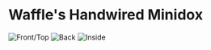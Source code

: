 # Waffle's Handwired Minidox 
![Front/Top](https://i.imgur.com/E4Pq2g8.jpeg)
![Back](https://i.imgur.com/0zt3L3r.jpeg)
![Inside](https://i.imgur.com/s77FOeB_d.webp?maxwidth=760&fidelity=grand)
